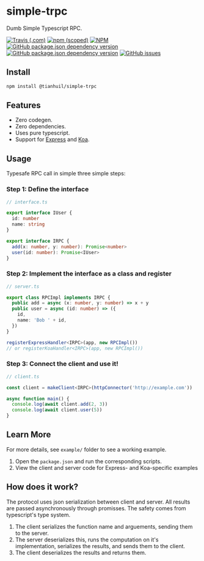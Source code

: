# simple-trpc
Dumb Simple Typescript RPC.

[![Travis (.com)](https://img.shields.io/travis/com/tianhuil/simple-trpc.svg?style=for-the-badge)](https://travis-ci.org/tianhuil/simple-trpc)
[![npm (scoped)](https://img.shields.io/npm/v/@tianhuil/simple-trpc.svg?style=for-the-badge)](https://www.npmjs.com/package/@tianhuil/simple-trpc)
[![NPM](https://img.shields.io/npm/l/@tianhuil/simple-trpc.svg?style=for-the-badge)](https://www.npmjs.com/package/@tianhuil/simple-trpc)
[![GitHub package.json dependency version](https://img.shields.io/github/package-json/dependency-version/tianhuil/simple-trpc/dev/@babel/preset-typescript.svg?style=for-the-badge)](https://github.com/tianhuil/simple-trpc/blob/master/package.json)
[![GitHub package.json dependency version](https://img.shields.io/github/package-json/dependency-version/tianhuil/simple-trpc/dev/typescript.svg?style=for-the-badge)](https://github.com/tianhuil/simple-trpc/blob/master/package.json)
[![GitHub issues](https://img.shields.io/github/issues/tianhuil/simple-trpc.svg?style=for-the-badge)](https://github.com/tianhuil/simple-trpc/issues)

## Install
```bash
npm install @tianhuil/simple-trpc
```

## Features
- Zero codegen.
- Zero dependencies.
- Uses pure typescript.
- Support for [Express](https://expressjs.com/) and [Koa](https://koajs.com/).

## Usage
Typesafe RPC call in simple three simple steps:

### Step 1: Define the interface
```ts
// interface.ts

export interface IUser {
  id: number
  name: string
}

export interface IRPC {
  add(x: number, y: number): Promise<number>
  user(id: number): Promise<IUser>
}
```

### Step 2: Implement the interface as a class and register
```ts
// server.ts

export class RPCImpl implements IRPC {
  public add = async (x: number, y: number) => x + y
  public user = async (id: number) => ({
    id,
    name: 'Bob ' + id,
  })
}

registerExpressHandler<IRPC>(app, new RPCImpl())
// or registerKoaHandler<IRPC>(app, new RPCImpl())
```

### Step 3: Connect the client and use it!
```ts
// client.ts

const client = makeClient<IRPC>(httpConnector('http://example.com'))

async function main() {
  console.log(await client.add(2, 3))
  console.log(await client.user(5))
}
```

## Learn More
For more details, see `example/` folder to see a working example.

1. Open the `package.json` and run the corresponding scripts.
2. View the client and server code for Express- and Koa-specific examples

## How does it work?
The protocol uses json serialization between client and server.  All results are passed asynchronously through promisses.  The safety comes from typescript's type system.

1. The client serializes the function name and arguements, sending them to the server.
2. The server deserializes this, runs the computation on it's implementation, serializes the results, and sends them to the client.
3. The client deserializes the results and returns them.
